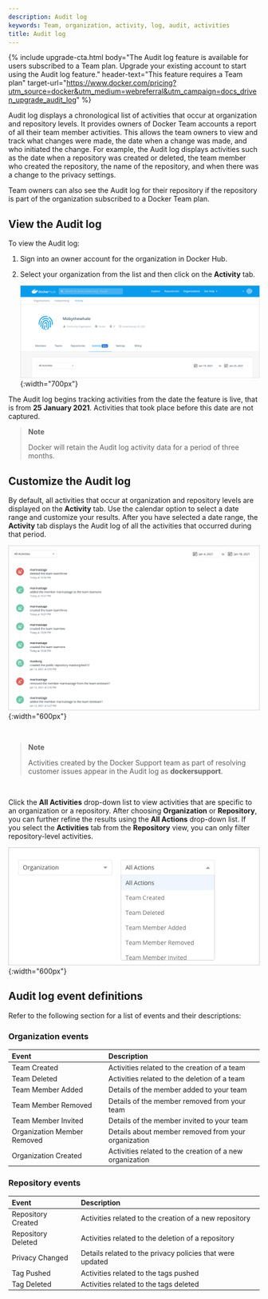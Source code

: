 ```yaml
---
description: Audit log
keywords: Team, organization, activity, log, audit, activities
title: Audit log
---
```


{% include upgrade-cta.html
  body="The Audit log feature is available for users subscribed to a Team plan. Upgrade your existing account to start using the Audit log feature."
  header-text="This feature requires a Team plan"
  target-url="https://www.docker.com/pricing?utm_source=docker&utm_medium=webreferral&utm_campaign=docs_driven_upgrade_audit_log"
%}

Audit log displays a chronological list of activities that occur at organization and repository levels. It provides owners of Docker Team accounts a report of all their team member activities. This allows the team owners to view and track what changes were made, the date when a change was made, and who initiated the change. For example, the Audit log displays activities such as the date when a repository was created or deleted, the team member who created the repository, the name of the repository, and when there was a change to the privacy settings.

Team owners can also see the Audit log for their repository if the repository is part of the organization subscribed to a Docker Team plan.

## View the Audit log

To view the Audit log:

1. Sign into an owner account for the organization in Docker Hub.
2. Select your organization from the list and then click on the **Activity** tab.

    ![Organization activity tab](images/org-activity-tab.png){:width="700px"}

The Audit log begins tracking activities from the date the feature is live, that is from **25 January 2021**. Activities that took place before this date are not captured.

> **Note**
>
> Docker will retain the Audit log activity data for a period of three months.

## Customize the Audit log

By default, all activities that occur at organization and repository levels are displayed on the **Activity** tab. Use the calendar option to select a date range and customize your results. After you have selected a date range, the **Activity** tab displays the Audit log of all the activities that occurred during that period.

![Activities list](images/activity-list.png){:width="600px"}

<br />

> **Note**
>
> Activities created by the Docker Support team as part of resolving customer issues appear in the Audit log as **dockersupport**.

<br />

Click the **All Activities** drop-down list to view activities that are specific to an organization or a repository. After choosing **Organization** or **Repository**, you can further refine the results using the **All Actions** drop-down list. If you select the **Activities** tab from the **Repository** view, you can only filter repository-level activities.

![Refine org activities](images/org-all-actions.png){:width="600px"}


## Audit log event definitions

Refer to the following section for a list of events and their descriptions:

### Organization events

| Event                                                          | Description                                   |
|:------------------------------------------------------------------|:------------------------------------------------|
| Team Created | Activities related to the creation of a team     |
| Team Deleted | Activities related to the deletion of a team |
| Team Member Added | Details of the member added to your team |
| Team Member Removed | Details of the member removed from your team |
| Team Member Invited | Details of the member invited to your team |
| Organization Member Removed | Details about member removed from your organization |
|  Organization Created| Activities related to the creation of a new organization |

### Repository events

| Event                                                          | Description                                   |
|:------------------------------------------------------------------|:------------------------------------------------|
| Repository Created | Activities related to the creation of a new repository |
| Repository Deleted | Activities related to the deletion of a repository |
| Privacy Changed | Details related to the privacy policies that were updated |
| Tag Pushed | Activities related to the tags pushed |
| Tag Deleted | Activities related to the tags deleted |
